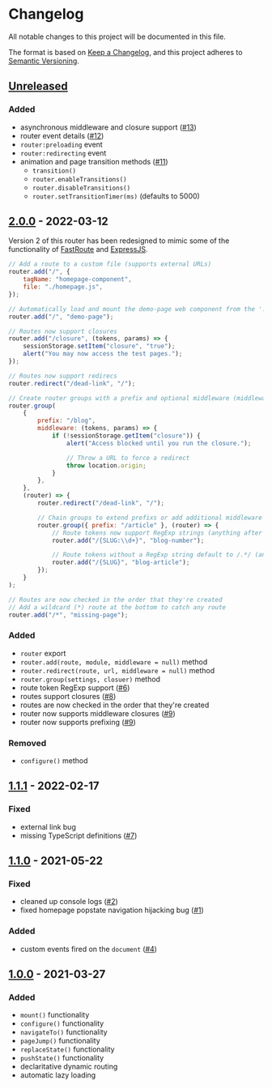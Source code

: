 # Changelog

All notable changes to this project will be documented in this file.

The format is based on [Keep a Changelog](https://keepachangelog.com/en/1.0.0/),
and this project adheres to [Semantic Versioning](https://semver.org/spec/v2.0.0.html).

## [Unreleased]

### Added

- asynchronous middleware and closure support ([#13](https://github.com/codewithkyle/router/issues/13))
- router event details ([#12](https://github.com/codewithkyle/router/issues/12))
- `router:preloading` event
- `router:redirecting` event
- animation and page transition methods ([#11](https://github.com/codewithkyle/router/issues/11))
    - `transition()`
    - `router.enableTransitions()`
    - `router.disableTransitions()`
    - `router.setTransitionTimer(ms)` (defaults to 5000)

## [2.0.0] - 2022-03-12

Version 2 of this router has been redesigned to mimic some of the functionality of [FastRoute](https://github.com/nikic/FastRoute#defining-routes) and [ExpressJS](http://expressjs.com/en/guide/routing.html).

```javascript
// Add a route to a custom file (supports external URLs)
router.add("/", {
    tagName: "homepage-component",
    file: "./homepage.js",
});

// Automatically load and mount the demo-page web component from the './demo-page.js' file
router.add("/", "demo-page");

// Routes now support closures
router.add("/closure", (tokens, params) => {
    sessionStorage.setItem("closure", "true");
    alert("You may now access the test pages.");
});

// Routes now support redirecs
router.redirect("/dead-link", "/");

// Create router groups with a prefix and optional middleware (middleware can be an array of functions)
router.group(
    {
        prefix: "/blog",
        middleware: (tokens, params) => {
            if (!sessionStorage.getItem("closure")) {
                alert("Access blocked until you run the closure.");

                // Throw a URL to force a redirect
                throw location.origin;
            }
        },
    },
    (router) => {
        router.redirect("/dead-link", "/");

        // Chain groups to extend prefixs or add additional middleware closures
        router.group({ prefix: "/article" }, (router) => {
            // Route tokens now support RegExp strings (anything after the ':' character)
            router.add("/{SLUG:\\d+}", "blog-number");

            // Route tokens without a RegExp string default to /.*/ (anything)
            router.add("/{SLUG}", "blog-article");
        });
    }
);

// Routes are now checked in the order that they're created
// Add a wildcard (*) route at the bottom to catch any route
router.add("/*", "missing-page");
```

### Added

-   `router` export
-   `router.add(route, module, middleware = null)` method
-   `router.redirect(route, url, middleware = null)` method
-   `router.group(settings, closuer)` method
-   route token RegExp support ([#6](https://github.com/codewithkyle/router/issues/6))
-   routes support closures ([#8](https://github.com/codewithkyle/router/issues/8))
-   routes are now checked in the order that they're created
-   router now supports middleware closures ([#9](https://github.com/codewithkyle/router/issues/9))
-   router now supports prefixing ([#9](https://github.com/codewithkyle/router/issues/9))

### Removed

-   `configure()` method

## [1.1.1] - 2022-02-17

### Fixed

-   external link bug
-   missing TypeScript definitions ([#7](https://github.com/codewithkyle/router/issues/7))

## [1.1.0] - 2021-05-22

### Fixed

-   cleaned up console logs ([#2](https://github.com/codewithkyle/routing/issues/2))
-   fixed homepage popstate navigation hijacking bug ([#1](https://github.com/codewithkyle/routing/issues/1))

### Added

-   custom events fired on the `document` ([#4](https://github.com/codewithkyle/routing/issues/4))

## [1.0.0] - 2021-03-27

### Added

-   `mount()` functionality
-   `configure()` functionality
-   `navigateTo()` functionality
-   `pageJump()` functionality
-   `replaceState()` functionality
-   `pushState()` functionality
-   declaritative dynamic routing
-   automatic lazy loading

[unreleased]: https://github.com/codewithkyle/router/compare/v2.0.0...HEAD
[2.0.0]: https://github.com/codewithkyle/router/compare/v1.1.1...v2.0.0
[1.1.1]: https://github.com/codewithkyle/router/compare/v1.1.0...v1.1.1
[1.1.0]: https://github.com/codewithkyle/router/compare/v1.0.0...v1.1.0
[1.0.0]: https://github.com/codewithkyle/router/releases/tag/v1.0.0
